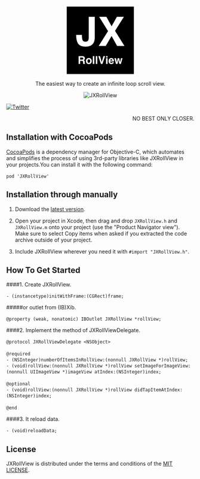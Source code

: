 <p align="center" >
  <img src="https://raw.githubusercontent.com/augsun/JXRollView/master/JXRollViewExample/JXRollViewExample/Assets.xcassets/AppIcon.appiconset/JXRollView_180.png?raw=true" alt="JXRollView" title="JXRollView">
</p>

<p align="center" >
The easiest way to create an infinite loop scroll view.
</p>

<p align="center" >
  <img src="https://raw.githubusercontent.com/augsun/Resources/master/JXRollView/jxRollView.gif" alt="JXRollView" title="jxRollView">
</p>

[![Twitter](https://img.shields.io/badge/twitter-@jianxingangel-blue.svg?style=flat-square)](http://twitter.com/jianxingangel)

<p align="right" >
NO BEST ONLY CLOSER.
</p>

## Installation with CocoaPods 

[CocoaPods](http://cocoapods.org) is a dependency manager for Objective-C, which automates and simplifies the process of using 3rd-party libraries like JXRollView in your projects.You can install it with the following command:

    pod 'JXRollView'

## Installation through manually

1. Download the [latest version](https://github.com/augsun/JXRollView/archive/master.zip).

2. Open your project in Xcode, then drag and drop `JXRollView.h` and `JXRollView.m` onto your project (use the "Product Navigator view"). Make sure to select Copy items when asked if you extracted the code archive outside of your project.
3. Include JXRollView wherever you need it with `#import "JXRollView.h"`.


## How To Get Started
####1. Create JXRollView.
```objc
- (instancetype)initWithFrame:(CGRect)frame;
```
#####or outlet from (IB)Xib.
```objc
@property (weak, nonatomic) IBOutlet JXRollView *rollView;
```

####2. Implement the method of JXRollViewDelegate.
```objc
@protocol JXRollViewDelegate <NSObject>

@required
- (NSInteger)numberOfItemsInRollView:(nonnull JXRollView *)rollView;
- (void)rollView:(nonnull JXRollView *)rollView setImageForImageView:(nonnull UIImageView *)imageView atIndex:(NSInteger)index;

@optional
- (void)rollView:(nonnull JXRollView *)rollView didTapItemAtIndex:(NSInteger)index;

@end
```
    
####3. It reload data.
```objc
- (void)reloadData;
```
  
## License
JXRollView is distributed under the terms and conditions of the [MIT LICENSE](http://rem.mit-license.org/).



